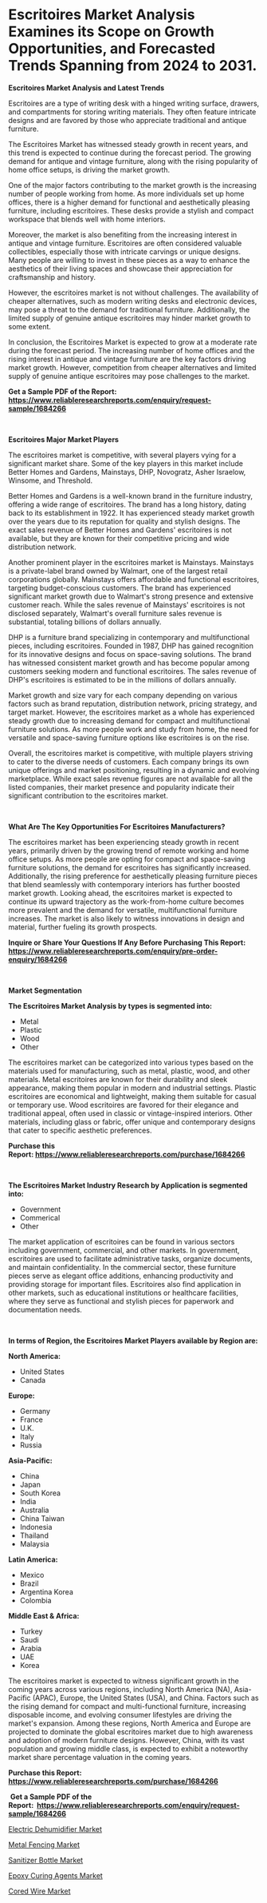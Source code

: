 <p><h1>Escritoires Market Analysis Examines its Scope on Growth Opportunities, and Forecasted Trends Spanning from 2024 to 2031.</h1></p><p><strong>Escritoires Market Analysis and Latest Trends</strong></p>
<p><p>Escritoires are a type of writing desk with a hinged writing surface, drawers, and compartments for storing writing materials. They often feature intricate designs and are favored by those who appreciate traditional and antique furniture.</p><p>The Escritoires Market has witnessed steady growth in recent years, and this trend is expected to continue during the forecast period. The growing demand for antique and vintage furniture, along with the rising popularity of home office setups, is driving the market growth.</p><p>One of the major factors contributing to the market growth is the increasing number of people working from home. As more individuals set up home offices, there is a higher demand for functional and aesthetically pleasing furniture, including escritoires. These desks provide a stylish and compact workspace that blends well with home interiors.</p><p>Moreover, the market is also benefiting from the increasing interest in antique and vintage furniture. Escritoires are often considered valuable collectibles, especially those with intricate carvings or unique designs. Many people are willing to invest in these pieces as a way to enhance the aesthetics of their living spaces and showcase their appreciation for craftsmanship and history.</p><p>However, the escritoires market is not without challenges. The availability of cheaper alternatives, such as modern writing desks and electronic devices, may pose a threat to the demand for traditional furniture. Additionally, the limited supply of genuine antique escritoires may hinder market growth to some extent.</p><p>In conclusion, the Escritoires Market is expected to grow at a moderate rate during the forecast period. The increasing number of home offices and the rising interest in antique and vintage furniture are the key factors driving market growth. However, competition from cheaper alternatives and limited supply of genuine antique escritoires may pose challenges to the market.</p></p>
<p><strong>Get a Sample PDF of the Report:&nbsp; <a href="https://www.reliableresearchreports.com/enquiry/request-sample/1684266">https://www.reliableresearchreports.com/enquiry/request-sample/1684266</a></strong></p>
<p>&nbsp;</p>
<p><strong>Escritoires Major Market Players</strong></p>
<p><p>The escritoires market is competitive, with several players vying for a significant market share. Some of the key players in this market include Better Homes and Gardens, Mainstays, DHP, Novogratz, Asher Israelow, Winsome, and Threshold. </p><p>Better Homes and Gardens is a well-known brand in the furniture industry, offering a wide range of escritoires. The brand has a long history, dating back to its establishment in 1922. It has experienced steady market growth over the years due to its reputation for quality and stylish designs. The exact sales revenue of Better Homes and Gardens' escritoires is not available, but they are known for their competitive pricing and wide distribution network.</p><p>Another prominent player in the escritoires market is Mainstays. Mainstays is a private-label brand owned by Walmart, one of the largest retail corporations globally. Mainstays offers affordable and functional escritoires, targeting budget-conscious customers. The brand has experienced significant market growth due to Walmart's strong presence and extensive customer reach. While the sales revenue of Mainstays' escritoires is not disclosed separately, Walmart's overall furniture sales revenue is substantial, totaling billions of dollars annually.</p><p>DHP is a furniture brand specializing in contemporary and multifunctional pieces, including escritoires. Founded in 1987, DHP has gained recognition for its innovative designs and focus on space-saving solutions. The brand has witnessed consistent market growth and has become popular among customers seeking modern and functional escritoires. The sales revenue of DHP's escritoires is estimated to be in the millions of dollars annually.</p><p>Market growth and size vary for each company depending on various factors such as brand reputation, distribution network, pricing strategy, and target market. However, the escritoires market as a whole has experienced steady growth due to increasing demand for compact and multifunctional furniture solutions. As more people work and study from home, the need for versatile and space-saving furniture options like escritoires is on the rise.</p><p>Overall, the escritoires market is competitive, with multiple players striving to cater to the diverse needs of customers. Each company brings its own unique offerings and market positioning, resulting in a dynamic and evolving marketplace. While exact sales revenue figures are not available for all the listed companies, their market presence and popularity indicate their significant contribution to the escritoires market.</p></p>
<p>&nbsp;</p>
<p><strong>What Are The Key Opportunities For Escritoires Manufacturers?</strong></p>
<p><p>The escritoires market has been experiencing steady growth in recent years, primarily driven by the growing trend of remote working and home office setups. As more people are opting for compact and space-saving furniture solutions, the demand for escritoires has significantly increased. Additionally, the rising preference for aesthetically pleasing furniture pieces that blend seamlessly with contemporary interiors has further boosted market growth. Looking ahead, the escritoires market is expected to continue its upward trajectory as the work-from-home culture becomes more prevalent and the demand for versatile, multifunctional furniture increases. The market is also likely to witness innovations in design and material, further fueling its growth prospects.</p></p>
<p><strong>Inquire or Share Your Questions If Any Before Purchasing This Report: <a href="https://www.reliableresearchreports.com/enquiry/pre-order-enquiry/1684266">https://www.reliableresearchreports.com/enquiry/pre-order-enquiry/1684266</a></strong></p>
<p>&nbsp;</p>
<p><strong>Market Segmentation</strong></p>
<p><strong>The Escritoires Market Analysis by types is segmented into:</strong></p>
<p><ul><li>Metal</li><li>Plastic</li><li>Wood</li><li>Other</li></ul></p>
<p><p>The escritoires market can be categorized into various types based on the materials used for manufacturing, such as metal, plastic, wood, and other materials. Metal escritoires are known for their durability and sleek appearance, making them popular in modern and industrial settings. Plastic escritoires are economical and lightweight, making them suitable for casual or temporary use. Wood escritoires are favored for their elegance and traditional appeal, often used in classic or vintage-inspired interiors. Other materials, including glass or fabric, offer unique and contemporary designs that cater to specific aesthetic preferences.</p></p>
<p><strong>Purchase this Report:&nbsp;<a href="https://www.reliableresearchreports.com/purchase/1684266">https://www.reliableresearchreports.com/purchase/1684266</a></strong></p>
<p>&nbsp;</p>
<p><strong>The Escritoires Market Industry Research by Application is segmented into:</strong></p>
<p><ul><li>Government</li><li>Commerical</li><li>Other</li></ul></p>
<p><p>The market application of escritoires can be found in various sectors including government, commercial, and other markets. In government, escritoires are used to facilitate administrative tasks, organize documents, and maintain confidentiality. In the commercial sector, these furniture pieces serve as elegant office additions, enhancing productivity and providing storage for important files. Escritoires also find application in other markets, such as educational institutions or healthcare facilities, where they serve as functional and stylish pieces for paperwork and documentation needs.</p></p>
<p>&nbsp;</p>
<p><strong>In terms of Region, the Escritoires Market Players available by Region are:</strong></p>
<p>
    <p> <strong> North America: </strong>
        <ul>
            <li>United States</li>
            <li>Canada</li>
        </ul>
        </p> 
    <p> <strong> Europe: </strong>
        <ul>
            <li>Germany</li>
            <li>France</li>
            <li>U.K.</li>
            <li>Italy</li>
            <li>Russia</li>
        </ul>
        </p> 
    <p> <strong> Asia-Pacific: </strong>
        <ul>
            <li>China</li>
            <li>Japan</li>
            <li>South Korea</li>
            <li>India</li>
            <li>Australia</li>
            <li>China Taiwan</li>
            <li>Indonesia</li>
            <li>Thailand</li>
            <li>Malaysia</li>
        </ul>
        </p> 
    <p> <strong> Latin America: </strong>
        <ul>
            <li>Mexico</li>
            <li>Brazil</li>
            <li>Argentina Korea</li>
            <li>Colombia</li>
        </ul>
        </p> 
    <p> <strong> Middle East & Africa: </strong>
        <ul>
            <li>Turkey</li>
            <li>Saudi</li>
            <li>Arabia</li>
            <li>UAE</li>
            <li>Korea</li>
        </ul>
    </p>
    </p>
<p><p>The escritoires market is expected to witness significant growth in the coming years across various regions, including North America (NA), Asia-Pacific (APAC), Europe, the United States (USA), and China. Factors such as the rising demand for compact and multi-functional furniture, increasing disposable income, and evolving consumer lifestyles are driving the market's expansion. Among these regions, North America and Europe are projected to dominate the global escritoires market due to high awareness and adoption of modern furniture designs. However, China, with its vast population and growing middle class, is expected to exhibit a noteworthy market share percentage valuation in the coming years.</p></p>
<p><strong>Purchase this Report: <a href="https://www.reliableresearchreports.com/purchase/1684266">https://www.reliableresearchreports.com/purchase/1684266</a></strong></p>
<p>&nbsp;<strong>Get a Sample PDF of the Report:&nbsp;&nbsp;<a href="https://www.reliableresearchreports.com/enquiry/request-sample/1684266">https://www.reliableresearchreports.com/enquiry/request-sample/1684266</a></strong></p>
<p><strong></strong></p>
<p><p><a href="https://github.com/pizolina/Market-Research-Report-List-2/blob/main/electric-dehumidifier-market.md">Electric Dehumidifier Market</a></p><p><a href="https://www.linkedin.com/pulse/metal-fencing-market-challenges-opportunities-growth-drivers-ztvzc/">Metal Fencing Market</a></p><p><a href="https://github.com/lbird53714/Market-Research-Report-List-2/blob/main/sanitizer-bottle-market.md">Sanitizer Bottle Market</a></p><p><a href="https://www.linkedin.com/pulse/epoxy-curing-agents-market-research-report-provides-thorough-industry-idawe/">Epoxy Curing Agents Market</a></p><p><a href="https://www.linkedin.com/pulse/cored-wire-market-challenges-opportunities-growth-drivers-major-ffrcc/">Cored Wire Market</a></p></p>